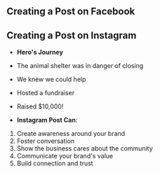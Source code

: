 ## Creating a Post on Facebook

## Creating a Post on Instagram

- **Hero's Journey**

* The animal shelter was in danger of closing
* We knew we could help
* Hosted a fundraiser
* Raised $10,000!

* **Instagram Post Can**:

1. Create awareness around your brand
2. Foster conversation
3. Show the business cares about the community
4. Communicate your brand's value
5. Build connection and trust
